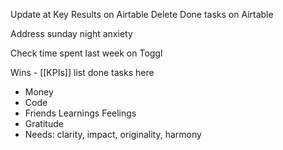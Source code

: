 Update at Key Results on Airtable
Delete Done tasks on Airtable

Address sunday night anxiety

Check time spent last week on Toggl

Wins - [[KPIs]] list done tasks here
- Money    
- Code    
- Friends
Learnings
Feelings
- Gratitude   
- Needs: clarity, impact, originality, harmony